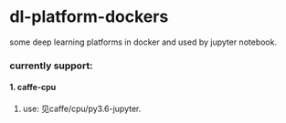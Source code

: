 # dl-platform-dockers
some deep learning platforms in docker and used by jupyter notebook.

### currently support:
#### 1. caffe-cpu
1. use: 
见caffe/cpu/py3.6-jupyter.
